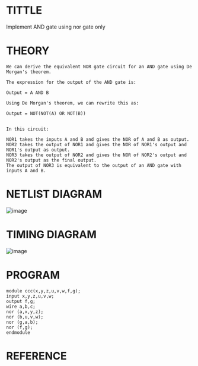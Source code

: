 # TITTLE
Implement AND gate using nor gate only
# THEORY
```
We can derive the equivalent NOR gate circuit for an AND gate using De Morgan's theorem.

The expression for the output of the AND gate is:

Output = A AND B

Using De Morgan's theorem, we can rewrite this as:

Output = NOT(NOT(A) OR NOT(B))


In this circuit:

NOR1 takes the inputs A and B and gives the NOR of A and B as output.
NOR2 takes the output of NOR1 and gives the NOR of NOR1's output and NOR1's output as output.
NOR3 takes the output of NOR2 and gives the NOR of NOR2's output and NOR2's output as the final output.
The output of NOR3 is equivalent to the output of an AND gate with inputs A and B.
```


# NETLIST DIAGRAM
![image](https://github.com/KotiSaiSankar/Simulation-project--Digital-Electronics/assets/118344248/d9c595bf-7bbb-4d91-a4fe-68f4c61fcf78)



# TIMING DIAGRAM
![image](https://github.com/KotiSaiSankar/Simulation-project--Digital-Electronics/assets/118344248/80be0905-a6af-44ab-9655-4c3a547d38e8)


# PROGRAM
```
module ccc(x,y,z,u,v,w,f,g);
input x,y,z,u,v,w;
output f,g;
wire a,b,c;
nor (a,x,y,z);
nor (b,u,v,w);
nor (g,a,b);
nor (f,g);
endmodule
```

# REFERENCE

